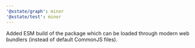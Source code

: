```yaml
---
'@xstate/graph': minor
'@xstate/test': minor
---
```


Added ESM build of the package which can be loaded through modern web bundlers (instead of default CommonJS files).
